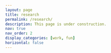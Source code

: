 ```yaml
---
layout: page
title: research
permalink: /research/
description: This page is under construction.
nav: true
nav_order: 2
display_categories: [work, fun]
horizontal: false
---
```

